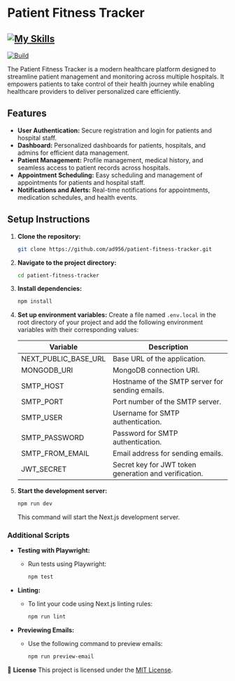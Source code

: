 # Patient Fitness Tracker

## [![My Skills](https://skillicons.dev/icons?i=nextjs,tailwindcss,githubactions,mongodb,vercel,ts,docker&theme=dark)](https://skillicons.dev)

[![Build](https://img.shields.io/github/actions/workflow/status/ad956/patient-fitness-tracker/tests.yml?branch=main)](https://img.shields.io)

The Patient Fitness Tracker is a modern healthcare platform designed to streamline patient management and monitoring across multiple hospitals. It empowers patients to take control of their health journey while enabling healthcare providers to deliver personalized care efficiently.

## Features

- **User Authentication:** Secure registration and login for patients and hospital staff.
- **Dashboard:** Personalized dashboards for patients, hospitals, and admins for efficient data management.
- **Patient Management:** Profile management, medical history, and seamless access to patient records across hospitals.
- **Appointment Scheduling:** Easy scheduling and management of appointments for patients and hospital staff.
- **Notifications and Alerts:** Real-time notifications for appointments, medication schedules, and health events.

## Setup Instructions

1. **Clone the repository:**

   ```bash
   git clone https://github.com/ad956/patient-fitness-tracker.git
   ```

2. **Navigate to the project directory:**

   ```bash
   cd patient-fitness-tracker
   ```

3. **Install dependencies:**

   ```bash
   npm install
   ```

4. **Set up environment variables:**
   Create a file named `.env.local` in the root directory of your project and add the following environment variables with their corresponding values:

   | Variable             | Description                                           |
   | -------------------- | ----------------------------------------------------- |
   | NEXT_PUBLIC_BASE_URL | Base URL of the application.                          |
   | MONGODB_URI          | MongoDB connection URI.                               |
   | SMTP_HOST            | Hostname of the SMTP server for sending emails.       |
   | SMTP_PORT            | Port number of the SMTP server.                       |
   | SMTP_USER            | Username for SMTP authentication.                     |
   | SMTP_PASSWORD        | Password for SMTP authentication.                     |
   | SMTP_FROM_EMAIL      | Email address for sending emails.                     |
   | JWT_SECRET           | Secret key for JWT token generation and verification. |

5. **Start the development server:**
   ```bash
   npm run dev
   ```
   This command will start the Next.js development server.

### Additional Scripts

- **Testing with Playwright:**

  - Run tests using Playwright:
    ```bash
    npm test
    ```

- **Linting:**

  - To lint your code using Next.js linting rules:
    ```bash
    npm run lint
    ```

- **Previewing Emails:**
  - Use the following command to preview emails:
    ```bash
    npm run preview-email
    ```

📝 **License**
This project is licensed under the [MIT License](LICENSE).
